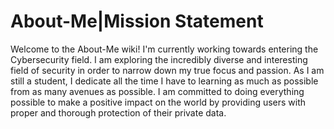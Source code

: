 # About-Me|Mission Statement
Welcome to the About-Me wiki! I'm currently working towards entering the Cybersecurity field. I am exploring the incredibly diverse and interesting field of security in order to narrow down my true focus and passion. As I am still a student, I dedicate all the time I have to learning as much as possible from as many avenues as possible. I am committed to doing everything possible to make a positive impact on the world by providing users with proper and thorough protection of their private data.
